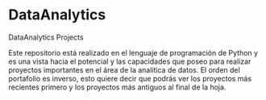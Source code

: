 # DataAnalytics
DataAnalytics Projects

Este repositorio está realizado en el lenguaje de programación de Python y es una vista hacia el potencial y las capacidades que poseo para realizar proyectos importantes en el área de la analítica de datos. El orden del portafolio es inverso, esto quiere decir que podrás ver los proyectos más recientes primero y los proyectos más antiguos al final de la hoja.
